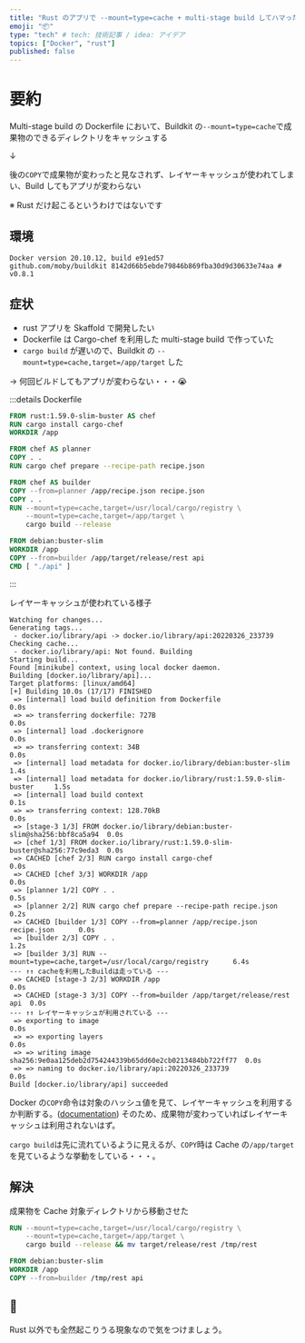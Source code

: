 ```yaml
---
title: "Rust のアプリで --mount=type=cache + multi-stage build してハマった"
emoji: "📦"
type: "tech" # tech: 技術記事 / idea: アイデア
topics: ["Docker", "rust"]
published: false
---
```


# 要約

Multi-stage build の Dockerfile において、Buildkit の`--mount=type=cache`で成果物のできるディレクトリをキャッシュする

↓

後の`COPY`で成果物が変わったと見なされず、レイヤーキャッシュが使われてしまい、Build してもアプリが変わらない

※ Rust だけ起こるというわけではないです

## 環境

```
Docker version 20.10.12, build e91ed57
github.com/moby/buildkit 8142d66b5ebde79846b869fba30d9d30633e74aa # v0.8.1
```

## 症状

- rust アプリを Skaffold で開発したい
- Dockerfile は Cargo-chef を利用した multi-stage build で作っていた
- `cargo build` が遅いので、Buildkit の `--mount=type=cache,target=/app/target` した

→ 何回ビルドしてもアプリが変わらない・・・😭

:::details Dockerfile

```dockerfile
FROM rust:1.59.0-slim-buster AS chef
RUN cargo install cargo-chef
WORKDIR /app

FROM chef AS planner
COPY . .
RUN cargo chef prepare --recipe-path recipe.json

FROM chef AS builder
COPY --from=planner /app/recipe.json recipe.json
COPY . .
RUN --mount=type=cache,target=/usr/local/cargo/registry \
    --mount=type=cache,target=/app/target \
    cargo build --release

FROM debian:buster-slim
WORKDIR /app
COPY --from=builder /app/target/release/rest api
CMD [ "./api" ]
```

:::

レイヤーキャッシュが使われている様子

```log
Watching for changes...
Generating tags...
 - docker.io/library/api -> docker.io/library/api:20220326_233739
Checking cache...
 - docker.io/library/api: Not found. Building
Starting build...
Found [minikube] context, using local docker daemon.
Building [docker.io/library/api]...
Target platforms: [linux/amd64]
[+] Building 10.0s (17/17) FINISHED
 => [internal] load build definition from Dockerfile                           0.0s
 => => transferring dockerfile: 727B                                           0.0s
 => [internal] load .dockerignore                                              0.0s
 => => transferring context: 34B                                               0.0s
 => [internal] load metadata for docker.io/library/debian:buster-slim          1.4s
 => [internal] load metadata for docker.io/library/rust:1.59.0-slim-buster     1.5s
 => [internal] load build context                                              0.1s
 => => transferring context: 128.70kB                                          0.0s
 => [stage-3 1/3] FROM docker.io/library/debian:buster-slim@sha256:bbf8ca5a94  0.0s
 => [chef 1/3] FROM docker.io/library/rust:1.59.0-slim-buster@sha256:77c9eda3  0.0s
 => CACHED [chef 2/3] RUN cargo install cargo-chef                             0.0s
 => CACHED [chef 3/3] WORKDIR /app                                             0.0s
 => [planner 1/2] COPY . .                                                     0.5s
 => [planner 2/2] RUN cargo chef prepare --recipe-path recipe.json             0.2s
 => CACHED [builder 1/3] COPY --from=planner /app/recipe.json recipe.json      0.0s
 => [builder 2/3] COPY . .                                                     1.2s
 => [builder 3/3] RUN --mount=type=cache,target=/usr/local/cargo/registry      6.4s
--- ↑↑ cacheを利用したBuildは走っている ---
 => CACHED [stage-3 2/3] WORKDIR /app                                          0.0s
 => CACHED [stage-3 3/3] COPY --from=builder /app/target/release/rest api  0.0s
--- ↑↑ レイヤーキャッシュが利用されている ---
 => exporting to image                                                         0.0s
 => => exporting layers                                                        0.0s
 => => writing image sha256:9e0aa125deb2d754244339b65dd60e2cb0213484bb722ff77  0.0s
 => => naming to docker.io/library/api:20220326_233739                     0.0s
Build [docker.io/library/api] succeeded
```

Docker の`COPY`命令は対象のハッシュ値を見て、レイヤーキャッシュを利用するか判断する。([documentation](https://docs.docker.com/develop/develop-images/dockerfile_best-practices/#leverage-build-cache))
そのため、成果物が変わっていればレイヤーキャッシュは利用されないはず。

`cargo build`は先に流れているように見えるが、`COPY`時は Cache の`/app/target`を見ているような挙動をしている・・・。

## 解決

成果物を Cache 対象ディレクトリから移動させた

```dockerfile
RUN --mount=type=cache,target=/usr/local/cargo/registry \
    --mount=type=cache,target=/app/target \
    cargo build --release && mv target/release/rest /tmp/rest

FROM debian:buster-slim
WORKDIR /app
COPY --from=builder /tmp/rest api
```

## 🙁

Rust 以外でも全然起こりうる現象なので気をつけましょう。
